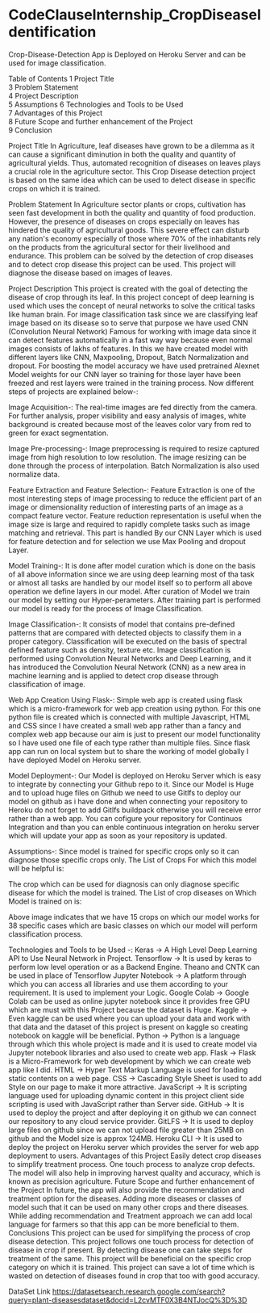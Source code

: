 # CodeClauseInternship_CropDiseaseIdentification

Crop-Disease-Detection
App is Deployed on Heroku Server and can be used for image classification.

Table of Contents
1    Project Title   
3    Problem Statement    
4    Project Description    
5    Assumptions
6    Technologies and Tools to be Used    
7    Advantages of this Project    
8    Future Scope and further enhancement of the Project  
9    Conclusion  

Project Title
In Agriculture, leaf diseases have grown to be a dilemma as it can cause a significant diminution in both the quality and quantity of agricultural yields. Thus, automated recognition of diseases on leaves plays a crucial role in the agriculture sector. This Crop Disease detection project is based on the same idea which can be used to detect disease in specific crops on which it is trained.

Problem Statement
In Agriculture sector plants or crops, cultivation has seen fast development in both the quality and quantity of food production. However, the presence of diseases on crops especially on leaves has hindered the quality of agricultural goods. This severe effect can disturb any nation's economy especially of those where 70% of the inhabitants rely on the products from the agricultural sector for their livelihood and endurance. This problem can be solved by the detection of crop diseases and to detect crop disease this project can be used. This project will diagnose the disease based on images of leaves.

Project Description
This project is created with the goal of detecting the disease of crop through its leaf. In this project concept of deep learning is used which uses the concept of neural networks to solve the critical tasks like human brain. For image classification task since we are classifying leaf image based on its disease so to serve that purpose we have used CNN (Convolution Neural Network) Famous for working with image data since it can detect features automatically in a fast way way because even normal images consists of lakhs of features. In this we have created model with different layers like CNN, Maxpooling, Dropout, Batch Normalization and dropout. For boosting the model accuracy we have used pretrained Alexnet Model weights for our CNN layer so training for those layer have been freezed and rest layers were trained in the training process. Now different steps of projects are explained below-:

Image Acquisition-:
The real-time images are fed directly from the camera. For further analysis, proper visibility and easy analysis of images, white background is created because most of the leaves color vary from red to green for exact segmentation.

Image Pre-processing-:
Image preprocessing is required to resize captured image from high resolution to low resolution. The image resizing can be done through the process of interpolation. Batch Normalization is also used normalize data.

Feature Extraction and Feature Selection-:
Feature Extraction is one of the most interesting steps of image processing to reduce the efficient part of an image or dimensionality reduction of interesting parts of an image as a compact feature vector. Feature reduction representation is useful when the image size is large and required to rapidly complete tasks such as image matching and retrieval. This part is handled By our CNN Layer which is used for feature detection and for selection we use Max Pooling and dropout Layer.

Model Training-:
It is done after model curation which is done on the basis of all above information since we are using deep learning most of tha task or almost all tasks are handled by our model itself so to perform all above operation we define layers in our model. After curation of Model we train our model by setting our Hyper-perameters. After training part is performed our model is ready for the process of Image Classification.

Image Classification-:
It consists of model that contains pre-defined patterns that are compared with detected objects to classify them in a proper category. Classification will be executed on the basis of spectral defined feature such as density, texture etc. Image classification is performed using Convolution Neural Networks and Deep Learning, and it has introduced the Convolution Neural Network (CNN) as a new area in machine learning and is applied to detect crop disease through classification of image.

Web App Creation Using Flask-:
Simple web app is created using flask which is a micro-framework for web app creation using python. For this one python file is created which is connected with multiple Javascript, HTML and CSS since I have created a small web app rather than a fancy and complex web app because our aim is just to present our model functionality so I have used one file of each type rather than multiple files. Since flask app can run on local system but to share the working of model globally I have deployed Model on Heroku server.

Model Deployment-:
Our Model is deployed on Heroku Server which is easy to integrate by connecting your Github repo to it. Since our Model is Huge and to upload huge files on Github we need to use Gitlfs to deploy our model on github as i have done and when connecting your repository to Heroku do not forget to add Gitlfs buildpack otherwise you will receive error rather than a web app. You can cofigure your repository for Continuos Integration and than you can enble continuous integration on heroku server which will update your app as soon as your repository is updated.

Assumptions-:
Since model is trained for specific crops only so it can diagnose those specific crops only. The List of Crops For which this model will be helpful is:



The crop which can be used for diagnosis can only diagnose specific disease for which the model is trained. The List of crop diseases on Which Model is trained on is:



Above image indicates that we have 15 crops on which our model works for 38 specific cases which are basic classes on which our model will perform classification process.

Technologies and Tools to be Used -:
Keras -> A High Level Deep Learning API to Use Neural Network in Project.
Tensorflow -> It is used by keras to perform low level operation or as a Backend Engine. Theano and CNTK can be used in place of Tensorflow
Jupyter Notebook -> A platform through which you can access all libraries and use them according to your requirement. It is used to implement your Logic.
Google Colab -> Google Colab can be used as online jupyter notebook since it provides free GPU which are must with this Project because the dataset is Huge.
Kaggle -> Even kaggle can be used where you can upload your data and work with that data and the dataset of this project is present on kaggle so creating notebook on kaggle will be beneficial.
Python -> Python is a language through which this whole project is made and it is used to create model via Jupyter notebook libraries and also used to create web app.
Flask -> Flask is a Micro-Framework for web development by which we can create web app like I did.
HTML -> Hyper Text Markup Language is used for loading static contents on a web page.
CSS -> Cascading Style Sheet is used to add Style on our page to make it more attractive.
JavaScript -> It is scripting language used for uploading dynamic content in this project client side scripting is used with JavaScript rather than Server side.
GitHub -> It is used to deploy the project and after deploying it on github we can connect our repository to any cloud service provider.
GitLFS -> It is used to deploy large files on github since we can not upload file greater than 25MB on github and the Model size is approx 124MB.
Heroku CLI -> It is used to deploy the project on Heroku server which provides the server for web app deployment to users.
Advantages of this Project
Easily detect crop diseases to simplify treatment process.
One touch process to analyze crop defects.
The model will also help in improving harvest quality and accuracy, which is known as precision agriculture.
Future Scope and further enhancement of the Project
In future, the app will also provide the recommendation and treatment option for the diseases.
Adding more diseases or classes of model such that it can be used on many other crops and there diseases.
While adding recommendation and Treatment approach we can add local language for farmers so that this app can be more beneficial to them.
Conclusions
This project can be used for simplifying the process of crop disease detection. This project follows one touch process for detection of disease in crop if present. By detecting disease one can take steps for treatment of the same. This project will be beneficial on the specific crop category on which it is trained. This project can save a lot of time which is wasted on detection of diseases found in crop that too with good accuracy.

DataSet Link
https://datasetsearch.research.google.com/search?query=plant-diseasesdataset&docid=L2cvMTF0X3B4NTJocQ%3D%3D
